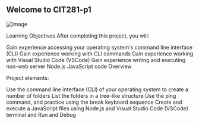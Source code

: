 ## Welcome to CIT281-p1
![Image](https://images.pexels.com/photos/577585/pexels-photo-577585.jpeg?auto=compress&cs=tinysrgb&dpr=2&h=750&w=1260)

Learning Objectives
After completing this project, you will:

Gain experience accessing your operating system's command line interface (CLI) Gain experience working with CLI commands Gain experience working with Visual Studio Code (VSCode) Gain experience writing and executing non-web server Node.js JavaScript code Overview

Project elements:

Use the command line interface (CLI) of your operating system to create a number of folders List the folders in a tree-like structure Use the ping command, and practice using the break keyboard sequence Create and execute a JavaScript files using Node.js and Visual Studio Code (VSCode) terminal and Run and Debug
